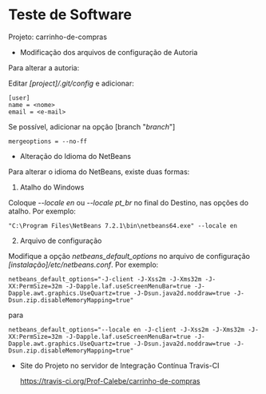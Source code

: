 Teste de Software
==================

Projeto: carrinho-de-compras

- Modificação dos arquivos de configuração de Autoria

Para alterar a autoria:

Editar <i>[project]/.git/config</i> e adicionar:

    [user]
    name = <nome>
    email = <e-mail>

Se possível, adicionar na opção [branch "<i>branch</i>"]

    mergeoptions = --no-ff


- Alteração do Idioma do NetBeans

Para alterar o idioma do NetBeans, existe duas formas:

1. Atalho do Windows

Coloque <i>--locale en</i> ou <i>--locale pt_br</i> no final do Destino, nas opções do atalho. Por exemplo:

    "C:\Program Files\NetBeans 7.2.1\bin\netbeans64.exe" --locale en

2. Arquivo de configuração

Modifique a opção <i>netbeans_default_options</i> no arquivo de configuração <i>[instalação]/etc/netbeans.conf</i>. Por exemplo:

    netbeans_default_options="-J-client -J-Xss2m -J-Xms32m -J-XX:PermSize=32m -J-Dapple.laf.useScreenMenuBar=true -J-Dapple.awt.graphics.UseQuartz=true -J-Dsun.java2d.noddraw=true -J-Dsun.zip.disableMemoryMapping=true"

para

    netbeans_default_options="--locale en -J-client -J-Xss2m -J-Xms32m -J-XX:PermSize=32m -J-Dapple.laf.useScreenMenuBar=true -J-Dapple.awt.graphics.UseQuartz=true -J-Dsun.java2d.noddraw=true -J-Dsun.zip.disableMemoryMapping=true"


- Site do Projeto no servidor de Integração Contínua Travis-CI

    https://travis-ci.org/Prof-Calebe/carrinho-de-compras
